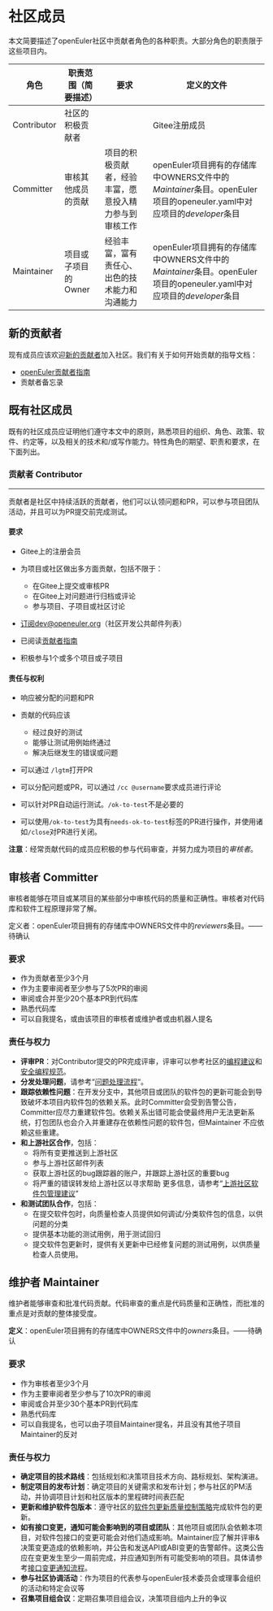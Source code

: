 # 社区成员


本文简要描述了openEuler社区中贡献者角色的各种职责。大部分角色的职责限于这些项目内。

| 角色        | 职责范围（简要描述） | 要求                                                   | 定义的文件                                                   |
| ----------- | -------------------- | ------------------------------------------------------ | ------------------------------------------------------------ |
| Contributor | 社区的积极贡献者     |                                                        | Gitee注册成员                                                |
| Committer   | 审核其他成员的贡献   | 项目的积极贡献者，经验丰富，愿意投入精力参与到审核工作 | openEuler项目拥有的存储库中OWNERS文件中的*Maintainer*条目。openEuler项目的openeuler.yaml中对应项目的*developer*条目 |
| Maintainer  | 项目或子项目的Owner  | 经验丰富，富有责任心、出色的技术能力和沟通能力         | openEuler项目拥有的存储库中OWNERS文件中的*Maintainer*条目。openEuler项目的openeuler.yaml中对应项目的*developer*条目 |



## 新的贡献者

现有成员应该欢迎[新的贡献者](contributing.md)加入社区。我们有关于如何开始贡献的指导文档：

- [openEuler贡献者指南](/contributors/guide/README.md)
- 贡献者备忘录



## 既有社区成员


既有的社区成员应证明他们遵守本文中的原则，熟悉项目的组织、角色、政策、软件、约定等，以及相关的技术和/或写作能力。特性角色的期望、职责和要求，在下面列出。



### 贡献者 Contributor

-----

贡献者是社区中持续活跃的贡献者，他们可以认领问题和PR，可以参与项目团队活动，并且可以为PR提交前完成测试。



#### 要求

+ Gitee上的注册会员
+ 为项目或社区做出多方面贡献，包括不限于：
  + 在Gitee上提交或审核PR
  + 在Gitee上对问题进行归档或评论
  + 参与项目、子项目或社区讨论

+ 订阅dev@openeuler.org（社区开发公共邮件列表）
+ 已阅读[贡献者指南](/contributors/guide/README.md)
+ 积极参与1个或多个项目或子项目



#### 责任与权利

+ 响应被分配的问题和PR
+ 贡献的代码应该
  + 经过良好的测试
  + 能够让测试用例始终通过
  + 解决后继发生的错误或问题

+ 可以通过 `/lgtm`打开PR
+ 可以分配问题或PR，可以通过 `/cc @username`要求成员进行评论
+ 可以针对PR自动运行测试。`/ok-to-test`不是必要的
+ 可以使用`/ok-to-test`为具有`needs-ok-to-test`标签的PR进行操作，并使用诸如`/close`对PR进行关闭。

**注意**：经常贡献代码的成员应积极的参与代码审查，并努力成为项目的*审核者*。



## 审核者 Committer

审核者能够在项目或某项目的某些部分中审核代码的质量和正确性。审核者对代码库和软件工程原理非常了解。

定义者：openEuler项目拥有的存储库中OWNERS文件中的*reviewers*条目。——待确认

### 要求

+ 作为贡献者至少3个月
+ 作为主要审阅者至少参与了5次PR的审阅
+ 审阅或合并至少20个基本PR到代码库
+ 熟悉代码库
+ 可以自我提名，或由该项目的审核者或维护者或由机器人提名

### 责任与权力

+  **评审PR**：对Contributor提交的PR完成评审，评审可以参考社区的[编程建议]()和[安全编程规范]()。
+  **分发处理问题**，请参考“[问题处理流程]()“。
+  **跟踪依赖性问题**：在开发分支中，其他项目或团队的软件包的更新可能会到导致破坏本项目内软件包的依赖关系。此时Committer会受到告警公告，Committer应尽力重建软件包。依赖关系出错可能会使最终用户无法更新系统，打包团队也会介入并重建存在依赖性问题的软件包，但Maintainer 不应依赖这些重建。
+  **和上游社区合作**，包括：
   +    将所有变更推送到上游社区
   +    参与上游社区邮件列表
   +    获取上游社区的bug跟踪器的账户，并跟踪上游社区的重要bug
   +    将严重的错误转发给上游社区以寻求帮助
         更多信息，请参考“[上游社区软件包管理建议]()”
+  **和测试团队合作**，包括：
   +  在提交软件包时，向质量检查人员提供如何调试/分类软件包的信息，以供问题的分类
   +  提供基本功能的测试用例，用于测试回归
   +  提交软件包更新时，提供有关更新中已经修复问题的测试用例，以供质量检查人员使用。 



## 维护者 Maintainer

维护者能够审查和批准代码贡献。代码审查的重点是代码质量和正确性，而批准的重点是对贡献的整体接受度。

**定义**：openEuler项目拥有的存储库中OWNERS文件中的*owners*条目。——待确认



### 要求

+ 作为审核者至少3个月
+ 作为主要审阅者至少参与了10次PR的审阅
+ 审阅或合并至少30个基本PR到代码库
+ 熟悉代码库
+ 可以自我提名，也可以由子项目Maintainer提名，并且没有其他子项目Maintainer的反对

### 责任与权力

- **确定项目的技术路线**：包括规划和决策项目技术方向、路标规划、架构演进。
- **制定项目的发布计划**：确定项目的关键需求和发布计划；参与社区的PM活动，并协调项目计划和社区版本的里程碑时间表匹配
- **更新和维护软件包版本**：遵守社区的[软件包更新质量控制策略](/group-pm/)完成软件包的更新。
- **如有接口变更，通知可能会影响到的项目或团队**：其他项目或团队会依赖本项目，对软件包接口的变更可能会对他们造成影响。Maintainer应了解并评审&决策变更造成的依赖影响，并公告和发送API或ABI变更的告警邮件。这类公告应在变更发生至少一周前完成，并应通知到所有可能受影响的项目。具体请参考[接口变更通知流程]()。
- **参与社区协调活动**：作为项目的代表参与openEuler技术委员会或理事会组织的活动和特定会议等
- **召集项目组会议**：定期召集项目组会议，决策项目组内上升的争议